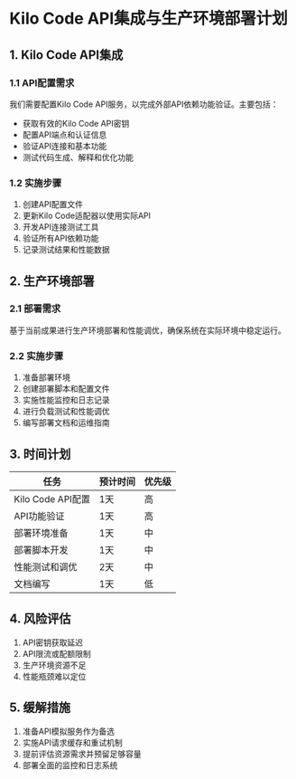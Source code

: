 # Kilo Code API集成与生产环境部署计划

## 1. Kilo Code API集成

### 1.1 API配置需求

我们需要配置Kilo Code API服务，以完成外部API依赖功能验证。主要包括：

- 获取有效的Kilo Code API密钥
- 配置API端点和认证信息
- 验证API连接和基本功能
- 测试代码生成、解释和优化功能

### 1.2 实施步骤

1. 创建API配置文件
2. 更新Kilo Code适配器以使用实际API
3. 开发API连接测试工具
4. 验证所有API依赖功能
5. 记录测试结果和性能数据

## 2. 生产环境部署

### 2.1 部署需求

基于当前成果进行生产环境部署和性能调优，确保系统在实际环境中稳定运行。

### 2.2 实施步骤

1. 准备部署环境
2. 创建部署脚本和配置文件
3. 实施性能监控和日志记录
4. 进行负载测试和性能调优
5. 编写部署文档和运维指南

## 3. 时间计划

| 任务 | 预计时间 | 优先级 |
|------|----------|--------|
| Kilo Code API配置 | 1天 | 高 |
| API功能验证 | 1天 | 高 |
| 部署环境准备 | 1天 | 中 |
| 部署脚本开发 | 1天 | 中 |
| 性能测试和调优 | 2天 | 中 |
| 文档编写 | 1天 | 低 |

## 4. 风险评估

1. API密钥获取延迟
2. API限流或配额限制
3. 生产环境资源不足
4. 性能瓶颈难以定位

## 5. 缓解措施

1. 准备API模拟服务作为备选
2. 实施API请求缓存和重试机制
3. 提前评估资源需求并预留足够容量
4. 部署全面的监控和日志系统
